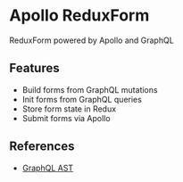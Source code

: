 # Apollo ReduxForm

ReduxForm powered by Apollo and GraphQL

## Features

* Build forms from GraphQL mutations
* Init forms from GraphQL queries
* Store form state in Redux
* Submit forms via Apollo


## References

* [GraphQL AST](https://github.com/DefinitelyTyped/DefinitelyTyped/blob/master/graphql/language/ast.d.ts)
